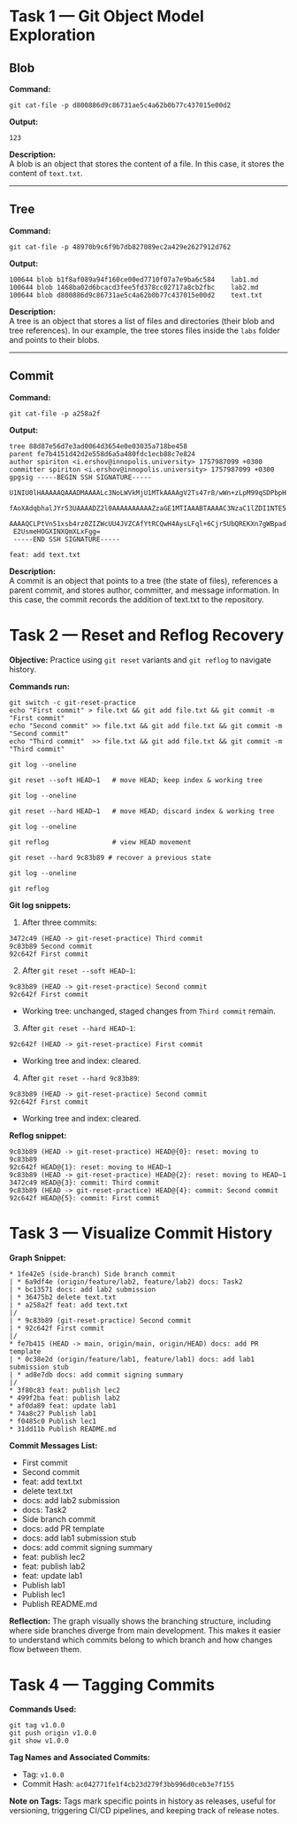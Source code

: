 # Task 1 — Git Object Model Exploration

## Blob

**Command:**
```
git cat-file -p d800886d9c86731ae5c4a62b0b77c437015e00d2
```

**Output:**
```
123
```

**Description:**  
A blob is an object that stores the content of a file. In this case, it stores the content of `text.txt`.

---

## Tree

**Command:**
```
git cat-file -p 48970b9c6f9b7db827089ec2a429e2627912d762
```

**Output:**
```
100644 blob b1f8af089a94f160ce00ed7710f07a7e9ba6c584    lab1.md
100644 blob 1468ba02d6bcacd3fee5fd378cc02717a8cb2fbc    lab2.md
100644 blob d800886d9c86731ae5c4a62b0b77c437015e00d2    text.txt
```

**Description:**  
A tree is an object that stores a list of files and directories (their blob and tree references). In our example, the tree stores files inside the `labs` folder and points to their blobs.

---

## Commit

**Command:**
```
git cat-file -p a258a2f
```

**Output:**
```
tree 88d87e56d7e3ad0064d3654e0e03035a718be458
parent fe7b4151d42d2e558d6a5a480fdc1ecb88c7e824
author spiriton <i.ershov@innopolis.university> 1757987099 +0300
committer spiriton <i.ershov@innopolis.university> 1757987099 +0300
gpgsig -----BEGIN SSH SIGNATURE-----
 U1NIU0lHAAAAAQAAADMAAAALc3NoLWVkMjU1MTkAAAAgV2Ts47r8/wWn+zLpM99qSDPbpH
 fAoXAdqbhalJYr53UAAAADZ2l0AAAAAAAAAAZzaGE1MTIAAABTAAAAC3NzaC1lZDI1NTE5
 AAAAQCLPtVn51xsb4rz0ZIZWcUU4JVZCAfYtRCQwH4AysLFql+6Cjr5UbQREKXn7gWBpad
 E2UsmeHOGXINXQmXLxFgg=
 -----END SSH SIGNATURE-----

feat: add text.txt
```

**Description:**  
A commit is an object that points to a tree (the state of files), references a parent commit, and stores author, committer, and message information. In this case, the commit records the addition of text.txt to the repository.

# Task 2 — Reset and Reflog Recovery

**Objective:** Practice using `git reset` variants and `git reflog` to navigate history.

**Commands run:**
```
git switch -c git-reset-practice
echo "First commit" > file.txt && git add file.txt && git commit -m "First commit"
echo "Second commit" >> file.txt && git add file.txt && git commit -m "Second commit"
echo "Third commit"  >> file.txt && git add file.txt && git commit -m "Third commit"

git log --oneline 

git reset --soft HEAD~1   # move HEAD; keep index & working tree

git log --oneline 

git reset --hard HEAD~1   # move HEAD; discard index & working tree

git log --oneline 

git reflog                # view HEAD movement

git reset --hard 9c83b89 # recover a previous state

git log --oneline

git reflog
```

**Git log snippets:**

1. After three commits:
```
3472c49 (HEAD -> git-reset-practice) Third commit
9c83b89 Second commit
92c642f First commit
```

2. After `git reset --soft HEAD~1`:
```
9c83b89 (HEAD -> git-reset-practice) Second commit
92c642f First commit
```
- Working tree: unchanged, staged changes from `Third commit` remain.  

3. After `git reset --hard HEAD~1`:
```
92c642f (HEAD -> git-reset-practice) First commit
```
- Working tree and index: cleared.

4. After `git reset --hard 9c83b89`:
```
9c83b89 (HEAD -> git-reset-practice) Second commit
92c642f First commit
```
- Working tree and index: cleared.  

**Reflog snippet:**
```
9c83b89 (HEAD -> git-reset-practice) HEAD@{0}: reset: moving to 9c83b89
92c642f HEAD@{1}: reset: moving to HEAD~1
9c83b89 (HEAD -> git-reset-practice) HEAD@{2}: reset: moving to HEAD~1
3472c49 HEAD@{3}: commit: Third commit
9c83b89 (HEAD -> git-reset-practice) HEAD@{4}: commit: Second commit
92c642f HEAD@{5}: commit: First commit
```

# Task 3 — Visualize Commit History

**Graph Snippet:**
```
* 1fe42e5 (side-branch) Side branch commit
| * 6a9df4e (origin/feature/lab2, feature/lab2) docs: Task2
| * bc13571 docs: add lab2 submission
| * 36475b2 delete text.txt
| * a258a2f feat: add text.txt
|/
| * 9c83b89 (git-reset-practice) Second commit
| * 92c642f First commit
|/
* fe7b415 (HEAD -> main, origin/main, origin/HEAD) docs: add PR template
| * 0c38e2d (origin/feature/lab1, feature/lab1) docs: add lab1 submission stub
| * ad8e7db docs: add commit signing summary
|/
* 3f80c83 feat: publish lec2
* 499f2ba feat: publish lab2
* af0da89 feat: update lab1
* 74a8c27 Publish lab1
* f0485c0 Publish lec1
* 31dd11b Publish README.md
```

**Commit Messages List:**
- First commit  
- Second commit   
- feat: add text.txt  
- delete text.txt  
- docs: add lab2 submission  
- docs: Task2  
- Side branch commit  
- docs: add PR template  
- docs: add lab1 submission stub  
- docs: add commit signing summary  
- feat: publish lec2  
- feat: publish lab2  
- feat: update lab1  
- Publish lab1  
- Publish lec1  
- Publish README.md  

**Reflection:**
The graph visually shows the branching structure, including where side branches diverge from main development. This makes it easier to understand which commits belong to which branch and how changes flow between them.

# Task 4 — Tagging Commits

**Commands Used:**
```
git tag v1.0.0
git push origin v1.0.0
git show v1.0.0
```

**Tag Names and Associated Commits:**
- Tag: `v1.0.0`
- Commit Hash: `ac042771fe1f4cb23d279f3bb996d0ceb3e7f155`

**Note on Tags:**
Tags mark specific points in history as releases, useful for versioning, triggering CI/CD pipelines, and keeping track of release notes.

